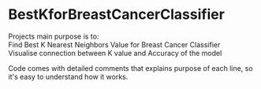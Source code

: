 # BestKforBreastCancerClassifier
Projects main purpose is to:  
Find Best K Nearest Neighbors Value for Breast Cancer Classifier  
Visualise connection between K value and Accuracy of the model  

Code comes with detailed comments that explains purpose of each line, so it's easy to understand how it works.
